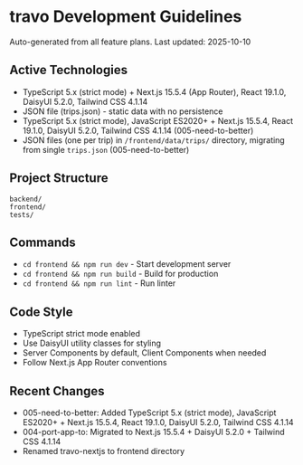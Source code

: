 # travo Development Guidelines

Auto-generated from all feature plans. Last updated: 2025-10-10

## Active Technologies
- TypeScript 5.x (strict mode) + Next.js 15.5.4 (App Router), React 19.1.0, DaisyUI 5.2.0, Tailwind CSS 4.1.14
- JSON file (trips.json) - static data with no persistence
- TypeScript 5.x (strict mode), JavaScript ES2020+ + Next.js 15.5.4, React 19.1.0, DaisyUI 5.2.0, Tailwind CSS 4.1.14 (005-need-to-better)
- JSON files (one per trip) in `/frontend/data/trips/` directory, migrating from single `trips.json` (005-need-to-better)

## Project Structure
```
backend/
frontend/
tests/
```

## Commands
- `cd frontend && npm run dev` - Start development server
- `cd frontend && npm run build` - Build for production
- `cd frontend && npm run lint` - Run linter

## Code Style
- TypeScript strict mode enabled
- Use DaisyUI utility classes for styling
- Server Components by default, Client Components when needed
- Follow Next.js App Router conventions

## Recent Changes
- 005-need-to-better: Added TypeScript 5.x (strict mode), JavaScript ES2020+ + Next.js 15.5.4, React 19.1.0, DaisyUI 5.2.0, Tailwind CSS 4.1.14
- 004-port-app-to: Migrated to Next.js 15.5.4 + DaisyUI 5.2.0 + Tailwind CSS 4.1.14
- Renamed travo-nextjs to frontend directory

<!-- MANUAL ADDITIONS START -->
<!-- MANUAL ADDITIONS END -->
